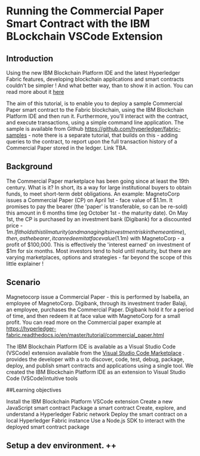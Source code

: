# Running the Commercial Paper Smart Contract with the IBM BLockchain VSCode Extension

## Introduction

Using the new IBM Blockchain Platform IDE and the latest Hyperledger Fabric features, developing blockchain applications and smart contracts couldn't be simpler ! And what better way, than to show it in action. You can read more about it [here ](https://developer.ibm.com/announcements/ibm-blockchain-platform-vscode-smart-contract/)

The aim of this tutorial, is to enable you to deploy a sample Commercial Paper smart contract to the Fabric blockchain, using the IBM Blockchain Platform IDE and then run it. Furthermore, you'll interact with the contract, and execute transactions, using a simple command line application. The sample is available from Github https://github.com/hyperledger/fabric-samples - note there is a separate tutorial, that builds on this - adding queries to the contract, to report upon the full transaction history of a Commercial Paper stored in the ledger. Link TBA.

## Background
The Commercial Paper marketplace has been going since at least the 19th century. What is it? In short,  its a way for large institutional buyers to obtain funds, to meet short-term debt obligations. An example: MagnetoCorp issues a Commercial Paper (CP) on April 1st - face value of $1.1m. It promises to pay the bearer (the 'paper' is transferable, so can be re-sold) this amount in 6 months time (eg October 1st - the maturity date). On May 1st, the CP is purchased by an investment bank (Digibank) for a discounted price - $1m. If it holds this til maturity (and managing its investment risk in the meantime), then, as the bearer, it can redeem it at face value ($1.1m) with MagnetoCorp - a profit of $100,000. This is effectively the 'interest earned' on investment of $1m for six months. Most investors tend to hold until maturity, but there are varying marketplaces, options and strategies - far beyond the scope of this little explainer !

## Scenario

Magnetocorp issue a Commercial Paper - this is performed by Isabella, an employee of MagnetoCorp. Digibank, through its investment trader Balaji, an employee, purchases the Commercial Paper. Digibank hold it for a period of time, and then redeem it at face value with MagnetoCorp for a small profit. You can read more on the Commercial paper example at https://hyperledger-fabric.readthedocs.io/en/master/tutorial/commercial_paper.html

The IBM Blockchain Platform IDE is available as a Visual Studio Code (VSCode) extension available from the [Visual Studio Code Marketplace](https://marketplace.visualstudio.com/items?itemName=IBMBlockchain.ibm-blockchain-platform)
. provides the developer with a u to discover, code, test, debug, package, deploy, and publish smart contracts and applications using a single tool. We created the IBM Blockchain Platform IDE as an extension to Visual Studio Code (VSCode)intuitive tools




##Learning objectives

Install the IBM Blockchain Platform VSCode extension
Create a new JavaScript smart contract
Package a smart contract
Create, explore, and understand a Hyperledger Fabric network
Deploy the smart contract on a local Hyperledger Fabric instance
Use a Node.js SDK to interact with the deployed smart contract package
## Setup a dev environment. ++

